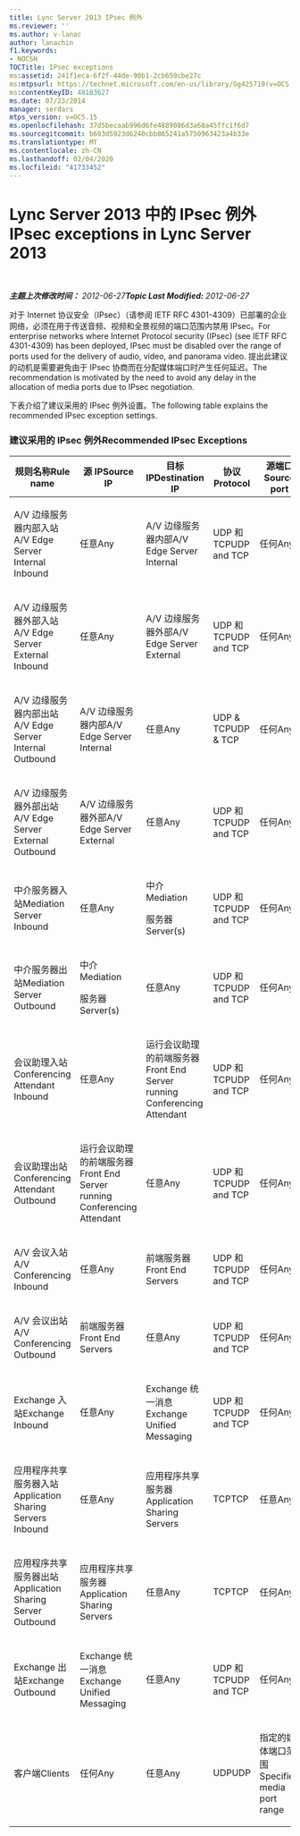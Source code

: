 ```yaml
---
title: Lync Server 2013 IPsec 例外
ms.reviewer: ''
ms.author: v-lanac
author: lanachin
f1.keywords:
- NOCSH
TOCTitle: IPsec exceptions
ms:assetid: 241f1eca-6f2f-44de-90b1-2cb659cbe27c
ms:mtpsurl: https://technet.microsoft.com/en-us/library/Gg425719(v=OCS.15)
ms:contentKeyID: 48183627
ms.date: 07/23/2014
manager: serdars
mtps_version: v=OCS.15
ms.openlocfilehash: 37d5becaab996d6fe4889086d3a68a45ffc1f6d7
ms.sourcegitcommit: b693d5923d6240cbb865241a5750963423a4b33e
ms.translationtype: MT
ms.contentlocale: zh-CN
ms.lasthandoff: 02/04/2020
ms.locfileid: "41733452"
---
```

<div data-xmlns="http://www.w3.org/1999/xhtml">

<div class="topic" data-xmlns="http://www.w3.org/1999/xhtml" data-msxsl="urn:schemas-microsoft-com:xslt" data-cs="http://msdn.microsoft.com/en-us/">

<div data-asp="http://msdn2.microsoft.com/asp">

# <a name="ipsec-exceptions-in-lync-server-2013"></a><span data-ttu-id="06d1c-102">Lync Server 2013 中的 IPsec 例外</span><span class="sxs-lookup"><span data-stu-id="06d1c-102">IPsec exceptions in Lync Server 2013</span></span>

</div>

<div id="mainSection">

<div id="mainBody">

<span> </span>

<span data-ttu-id="06d1c-103">_**主题上次修改时间：** 2012-06-27_</span><span class="sxs-lookup"><span data-stu-id="06d1c-103">_**Topic Last Modified:** 2012-06-27_</span></span>

<span data-ttu-id="06d1c-104">对于 Internet 协议安全（IPsec）（请参阅 IETF RFC 4301-4309）已部署的企业网络，必须在用于传送音频、视频和全景视频的端口范围内禁用 IPsec。</span><span class="sxs-lookup"><span data-stu-id="06d1c-104">For enterprise networks where Internet Protocol security (IPsec) (see IETF RFC 4301-4309) has been deployed, IPsec must be disabled over the range of ports used for the delivery of audio, video, and panorama video.</span></span> <span data-ttu-id="06d1c-105">提出此建议的动机是需要避免由于 IPsec 协商而在分配媒体端口时产生任何延迟。</span><span class="sxs-lookup"><span data-stu-id="06d1c-105">The recommendation is motivated by the need to avoid any delay in the allocation of media ports due to IPsec negotiation.</span></span>

<span data-ttu-id="06d1c-106">下表介绍了建议采用的 IPsec 例外设置。</span><span class="sxs-lookup"><span data-stu-id="06d1c-106">The following table explains the recommended IPsec exception settings.</span></span>

### <a name="recommended-ipsec-exceptions"></a><span data-ttu-id="06d1c-107">建议采用的 IPsec 例外</span><span class="sxs-lookup"><span data-stu-id="06d1c-107">Recommended IPsec Exceptions</span></span>

<table style="width:100%;">
<colgroup>
<col style="width: 14%" />
<col style="width: 14%" />
<col style="width: 14%" />
<col style="width: 14%" />
<col style="width: 14%" />
<col style="width: 14%" />
<col style="width: 14%" />
</colgroup>
<thead>
<tr class="header">
<th><span data-ttu-id="06d1c-108">规则名称</span><span class="sxs-lookup"><span data-stu-id="06d1c-108">Rule name</span></span></th>
<th><span data-ttu-id="06d1c-109">源 IP</span><span class="sxs-lookup"><span data-stu-id="06d1c-109">Source IP</span></span></th>
<th><span data-ttu-id="06d1c-110">目标 IP</span><span class="sxs-lookup"><span data-stu-id="06d1c-110">Destination IP</span></span></th>
<th><span data-ttu-id="06d1c-111">协议</span><span class="sxs-lookup"><span data-stu-id="06d1c-111">Protocol</span></span></th>
<th><span data-ttu-id="06d1c-112">源端口</span><span class="sxs-lookup"><span data-stu-id="06d1c-112">Source port</span></span></th>
<th><span data-ttu-id="06d1c-113">目标端口</span><span class="sxs-lookup"><span data-stu-id="06d1c-113">Destination port</span></span></th>
<th><span data-ttu-id="06d1c-114">身份验证要求</span><span class="sxs-lookup"><span data-stu-id="06d1c-114">Authentication Requirement</span></span></th>
</tr>
</thead>
<tbody>
<tr class="odd">
<td><p><span data-ttu-id="06d1c-115">A/V 边缘服务器内部入站</span><span class="sxs-lookup"><span data-stu-id="06d1c-115">A/V Edge Server Internal Inbound</span></span></p></td>
<td><p><span data-ttu-id="06d1c-116">任意</span><span class="sxs-lookup"><span data-stu-id="06d1c-116">Any</span></span></p></td>
<td><p><span data-ttu-id="06d1c-117">A/V 边缘服务器内部</span><span class="sxs-lookup"><span data-stu-id="06d1c-117">A/V Edge Server Internal</span></span></p></td>
<td><p><span data-ttu-id="06d1c-118">UDP 和 TCP</span><span class="sxs-lookup"><span data-stu-id="06d1c-118">UDP and TCP</span></span></p></td>
<td><p><span data-ttu-id="06d1c-119">任何</span><span class="sxs-lookup"><span data-stu-id="06d1c-119">Any</span></span></p></td>
<td><p><span data-ttu-id="06d1c-120">任何</span><span class="sxs-lookup"><span data-stu-id="06d1c-120">Any</span></span></p></td>
<td><p><span data-ttu-id="06d1c-121">不进行身份验证</span><span class="sxs-lookup"><span data-stu-id="06d1c-121">Do not authenticate</span></span></p></td>
</tr>
<tr class="even">
<td><p><span data-ttu-id="06d1c-122">A/V 边缘服务器外部入站</span><span class="sxs-lookup"><span data-stu-id="06d1c-122">A/V Edge Server External Inbound</span></span></p></td>
<td><p><span data-ttu-id="06d1c-123">任意</span><span class="sxs-lookup"><span data-stu-id="06d1c-123">Any</span></span></p></td>
<td><p><span data-ttu-id="06d1c-124">A/V 边缘服务器外部</span><span class="sxs-lookup"><span data-stu-id="06d1c-124">A/V Edge Server External</span></span></p></td>
<td><p><span data-ttu-id="06d1c-125">UDP 和 TCP</span><span class="sxs-lookup"><span data-stu-id="06d1c-125">UDP and TCP</span></span></p></td>
<td><p><span data-ttu-id="06d1c-126">任何</span><span class="sxs-lookup"><span data-stu-id="06d1c-126">Any</span></span></p></td>
<td><p><span data-ttu-id="06d1c-127">任何</span><span class="sxs-lookup"><span data-stu-id="06d1c-127">Any</span></span></p></td>
<td><p><span data-ttu-id="06d1c-128">不进行身份验证</span><span class="sxs-lookup"><span data-stu-id="06d1c-128">Do not authenticate</span></span></p></td>
</tr>
<tr class="odd">
<td><p><span data-ttu-id="06d1c-129">A/V 边缘服务器内部出站</span><span class="sxs-lookup"><span data-stu-id="06d1c-129">A/V Edge Server Internal Outbound</span></span></p></td>
<td><p><span data-ttu-id="06d1c-130">A/V 边缘服务器内部</span><span class="sxs-lookup"><span data-stu-id="06d1c-130">A/V Edge Server Internal</span></span></p></td>
<td><p><span data-ttu-id="06d1c-131">任意</span><span class="sxs-lookup"><span data-stu-id="06d1c-131">Any</span></span></p></td>
<td><p><span data-ttu-id="06d1c-132">UDP &amp; TCP</span><span class="sxs-lookup"><span data-stu-id="06d1c-132">UDP &amp; TCP</span></span></p></td>
<td><p><span data-ttu-id="06d1c-133">任何</span><span class="sxs-lookup"><span data-stu-id="06d1c-133">Any</span></span></p></td>
<td><p><span data-ttu-id="06d1c-134">任何</span><span class="sxs-lookup"><span data-stu-id="06d1c-134">Any</span></span></p></td>
<td><p><span data-ttu-id="06d1c-135">不进行身份验证</span><span class="sxs-lookup"><span data-stu-id="06d1c-135">Do not authenticate</span></span></p></td>
</tr>
<tr class="even">
<td><p><span data-ttu-id="06d1c-136">A/V 边缘服务器外部出站</span><span class="sxs-lookup"><span data-stu-id="06d1c-136">A/V Edge Server External Outbound</span></span></p></td>
<td><p><span data-ttu-id="06d1c-137">A/V 边缘服务器外部</span><span class="sxs-lookup"><span data-stu-id="06d1c-137">A/V Edge Server External</span></span></p></td>
<td><p><span data-ttu-id="06d1c-138">任意</span><span class="sxs-lookup"><span data-stu-id="06d1c-138">Any</span></span></p></td>
<td><p><span data-ttu-id="06d1c-139">UDP 和 TCP</span><span class="sxs-lookup"><span data-stu-id="06d1c-139">UDP and TCP</span></span></p></td>
<td><p><span data-ttu-id="06d1c-140">任何</span><span class="sxs-lookup"><span data-stu-id="06d1c-140">Any</span></span></p></td>
<td><p><span data-ttu-id="06d1c-141">任何</span><span class="sxs-lookup"><span data-stu-id="06d1c-141">Any</span></span></p></td>
<td><p><span data-ttu-id="06d1c-142">不进行身份验证</span><span class="sxs-lookup"><span data-stu-id="06d1c-142">Do not authenticate</span></span></p></td>
</tr>
<tr class="odd">
<td><p><span data-ttu-id="06d1c-143">中介服务器入站</span><span class="sxs-lookup"><span data-stu-id="06d1c-143">Mediation Server Inbound</span></span></p></td>
<td><p><span data-ttu-id="06d1c-144">任意</span><span class="sxs-lookup"><span data-stu-id="06d1c-144">Any</span></span></p></td>
<td><p><span data-ttu-id="06d1c-145">中介</span><span class="sxs-lookup"><span data-stu-id="06d1c-145">Mediation</span></span></p>
<p><span data-ttu-id="06d1c-146">服务器</span><span class="sxs-lookup"><span data-stu-id="06d1c-146">Server(s)</span></span></p></td>
<td><p><span data-ttu-id="06d1c-147">UDP 和 TCP</span><span class="sxs-lookup"><span data-stu-id="06d1c-147">UDP and TCP</span></span></p></td>
<td><p><span data-ttu-id="06d1c-148">任何</span><span class="sxs-lookup"><span data-stu-id="06d1c-148">Any</span></span></p></td>
<td><p><span data-ttu-id="06d1c-149">任何</span><span class="sxs-lookup"><span data-stu-id="06d1c-149">Any</span></span></p></td>
<td><p><span data-ttu-id="06d1c-150">不进行身份验证</span><span class="sxs-lookup"><span data-stu-id="06d1c-150">Do not authenticate</span></span></p></td>
</tr>
<tr class="even">
<td><p><span data-ttu-id="06d1c-151">中介服务器出站</span><span class="sxs-lookup"><span data-stu-id="06d1c-151">Mediation Server Outbound</span></span></p></td>
<td><p><span data-ttu-id="06d1c-152">中介</span><span class="sxs-lookup"><span data-stu-id="06d1c-152">Mediation</span></span></p>
<p><span data-ttu-id="06d1c-153">服务器</span><span class="sxs-lookup"><span data-stu-id="06d1c-153">Server(s)</span></span></p></td>
<td><p><span data-ttu-id="06d1c-154">任意</span><span class="sxs-lookup"><span data-stu-id="06d1c-154">Any</span></span></p></td>
<td><p><span data-ttu-id="06d1c-155">UDP 和 TCP</span><span class="sxs-lookup"><span data-stu-id="06d1c-155">UDP and TCP</span></span></p></td>
<td><p><span data-ttu-id="06d1c-156">任何</span><span class="sxs-lookup"><span data-stu-id="06d1c-156">Any</span></span></p></td>
<td><p><span data-ttu-id="06d1c-157">任何</span><span class="sxs-lookup"><span data-stu-id="06d1c-157">Any</span></span></p></td>
<td><p><span data-ttu-id="06d1c-158">不进行身份验证</span><span class="sxs-lookup"><span data-stu-id="06d1c-158">Do not authenticate</span></span></p></td>
</tr>
<tr class="odd">
<td><p><span data-ttu-id="06d1c-159">会议助理入站</span><span class="sxs-lookup"><span data-stu-id="06d1c-159">Conferencing Attendant Inbound</span></span></p></td>
<td><p><span data-ttu-id="06d1c-160">任意</span><span class="sxs-lookup"><span data-stu-id="06d1c-160">Any</span></span></p></td>
<td><p><span data-ttu-id="06d1c-161">运行会议助理的前端服务器</span><span class="sxs-lookup"><span data-stu-id="06d1c-161">Front End Server running Conferencing Attendant</span></span></p></td>
<td><p><span data-ttu-id="06d1c-162">UDP 和 TCP</span><span class="sxs-lookup"><span data-stu-id="06d1c-162">UDP and TCP</span></span></p></td>
<td><p><span data-ttu-id="06d1c-163">任何</span><span class="sxs-lookup"><span data-stu-id="06d1c-163">Any</span></span></p></td>
<td><p><span data-ttu-id="06d1c-164">任何</span><span class="sxs-lookup"><span data-stu-id="06d1c-164">Any</span></span></p></td>
<td><p><span data-ttu-id="06d1c-165">不进行身份验证</span><span class="sxs-lookup"><span data-stu-id="06d1c-165">Do not authenticate</span></span></p></td>
</tr>
<tr class="even">
<td><p><span data-ttu-id="06d1c-166">会议助理出站</span><span class="sxs-lookup"><span data-stu-id="06d1c-166">Conferencing Attendant Outbound</span></span></p></td>
<td><p><span data-ttu-id="06d1c-167">运行会议助理的前端服务器</span><span class="sxs-lookup"><span data-stu-id="06d1c-167">Front End Server running Conferencing Attendant</span></span></p></td>
<td><p><span data-ttu-id="06d1c-168">任意</span><span class="sxs-lookup"><span data-stu-id="06d1c-168">Any</span></span></p></td>
<td><p><span data-ttu-id="06d1c-169">UDP 和 TCP</span><span class="sxs-lookup"><span data-stu-id="06d1c-169">UDP and TCP</span></span></p></td>
<td><p><span data-ttu-id="06d1c-170">任何</span><span class="sxs-lookup"><span data-stu-id="06d1c-170">Any</span></span></p></td>
<td><p><span data-ttu-id="06d1c-171">任何</span><span class="sxs-lookup"><span data-stu-id="06d1c-171">Any</span></span></p></td>
<td><p><span data-ttu-id="06d1c-172">不进行身份验证</span><span class="sxs-lookup"><span data-stu-id="06d1c-172">Do not authenticate</span></span></p></td>
</tr>
<tr class="odd">
<td><p><span data-ttu-id="06d1c-173">A/V 会议入站</span><span class="sxs-lookup"><span data-stu-id="06d1c-173">A/V Conferencing Inbound</span></span></p></td>
<td><p><span data-ttu-id="06d1c-174">任意</span><span class="sxs-lookup"><span data-stu-id="06d1c-174">Any</span></span></p></td>
<td><p><span data-ttu-id="06d1c-175">前端服务器</span><span class="sxs-lookup"><span data-stu-id="06d1c-175">Front End Servers</span></span></p></td>
<td><p><span data-ttu-id="06d1c-176">UDP 和 TCP</span><span class="sxs-lookup"><span data-stu-id="06d1c-176">UDP and TCP</span></span></p></td>
<td><p><span data-ttu-id="06d1c-177">任何</span><span class="sxs-lookup"><span data-stu-id="06d1c-177">Any</span></span></p></td>
<td><p><span data-ttu-id="06d1c-178">任何</span><span class="sxs-lookup"><span data-stu-id="06d1c-178">Any</span></span></p></td>
<td><p><span data-ttu-id="06d1c-179">不进行身份验证</span><span class="sxs-lookup"><span data-stu-id="06d1c-179">Do not authenticate</span></span></p></td>
</tr>
<tr class="even">
<td><p><span data-ttu-id="06d1c-180">A/V 会议出站</span><span class="sxs-lookup"><span data-stu-id="06d1c-180">A/V Conferencing Outbound</span></span></p></td>
<td><p><span data-ttu-id="06d1c-181">前端服务器</span><span class="sxs-lookup"><span data-stu-id="06d1c-181">Front End Servers</span></span></p></td>
<td><p><span data-ttu-id="06d1c-182">任意</span><span class="sxs-lookup"><span data-stu-id="06d1c-182">Any</span></span></p></td>
<td><p><span data-ttu-id="06d1c-183">UDP 和 TCP</span><span class="sxs-lookup"><span data-stu-id="06d1c-183">UDP and TCP</span></span></p></td>
<td><p><span data-ttu-id="06d1c-184">任何</span><span class="sxs-lookup"><span data-stu-id="06d1c-184">Any</span></span></p></td>
<td><p><span data-ttu-id="06d1c-185">任何</span><span class="sxs-lookup"><span data-stu-id="06d1c-185">Any</span></span></p></td>
<td><p><span data-ttu-id="06d1c-186">不进行身份验证</span><span class="sxs-lookup"><span data-stu-id="06d1c-186">Do not authenticate</span></span></p></td>
</tr>
<tr class="odd">
<td><p><span data-ttu-id="06d1c-187">Exchange 入站</span><span class="sxs-lookup"><span data-stu-id="06d1c-187">Exchange Inbound</span></span></p></td>
<td><p><span data-ttu-id="06d1c-188">任意</span><span class="sxs-lookup"><span data-stu-id="06d1c-188">Any</span></span></p></td>
<td><p><span data-ttu-id="06d1c-189">Exchange 统一消息</span><span class="sxs-lookup"><span data-stu-id="06d1c-189">Exchange Unified Messaging</span></span></p></td>
<td><p><span data-ttu-id="06d1c-190">UDP 和 TCP</span><span class="sxs-lookup"><span data-stu-id="06d1c-190">UDP and TCP</span></span></p></td>
<td><p><span data-ttu-id="06d1c-191">任何</span><span class="sxs-lookup"><span data-stu-id="06d1c-191">Any</span></span></p></td>
<td><p><span data-ttu-id="06d1c-192">任何</span><span class="sxs-lookup"><span data-stu-id="06d1c-192">Any</span></span></p></td>
<td><p><span data-ttu-id="06d1c-193">不进行身份验证</span><span class="sxs-lookup"><span data-stu-id="06d1c-193">Do not authenticate</span></span></p></td>
</tr>
<tr class="even">
<td><p><span data-ttu-id="06d1c-194">应用程序共享服务器入站</span><span class="sxs-lookup"><span data-stu-id="06d1c-194">Application Sharing Servers Inbound</span></span></p></td>
<td><p><span data-ttu-id="06d1c-195">任意</span><span class="sxs-lookup"><span data-stu-id="06d1c-195">Any</span></span></p></td>
<td><p><span data-ttu-id="06d1c-196">应用程序共享服务器</span><span class="sxs-lookup"><span data-stu-id="06d1c-196">Application Sharing Servers</span></span></p></td>
<td><p><span data-ttu-id="06d1c-197">TCP</span><span class="sxs-lookup"><span data-stu-id="06d1c-197">TCP</span></span></p></td>
<td><p><span data-ttu-id="06d1c-198">任意</span><span class="sxs-lookup"><span data-stu-id="06d1c-198">Any</span></span></p></td>
<td><p><span data-ttu-id="06d1c-199">任何</span><span class="sxs-lookup"><span data-stu-id="06d1c-199">Any</span></span></p></td>
<td><p><span data-ttu-id="06d1c-200">不进行身份验证</span><span class="sxs-lookup"><span data-stu-id="06d1c-200">Do not authenticate</span></span></p></td>
</tr>
<tr class="odd">
<td><p><span data-ttu-id="06d1c-201">应用程序共享服务器出站</span><span class="sxs-lookup"><span data-stu-id="06d1c-201">Application Sharing Server Outbound</span></span></p></td>
<td><p><span data-ttu-id="06d1c-202">应用程序共享服务器</span><span class="sxs-lookup"><span data-stu-id="06d1c-202">Application Sharing Servers</span></span></p></td>
<td><p><span data-ttu-id="06d1c-203">任意</span><span class="sxs-lookup"><span data-stu-id="06d1c-203">Any</span></span></p></td>
<td><p><span data-ttu-id="06d1c-204">TCP</span><span class="sxs-lookup"><span data-stu-id="06d1c-204">TCP</span></span></p></td>
<td><p><span data-ttu-id="06d1c-205">任何</span><span class="sxs-lookup"><span data-stu-id="06d1c-205">Any</span></span></p></td>
<td><p><span data-ttu-id="06d1c-206">任何</span><span class="sxs-lookup"><span data-stu-id="06d1c-206">Any</span></span></p></td>
<td><p><span data-ttu-id="06d1c-207">不进行身份验证</span><span class="sxs-lookup"><span data-stu-id="06d1c-207">Do not authenticate</span></span></p></td>
</tr>
<tr class="even">
<td><p><span data-ttu-id="06d1c-208">Exchange 出站</span><span class="sxs-lookup"><span data-stu-id="06d1c-208">Exchange Outbound</span></span></p></td>
<td><p><span data-ttu-id="06d1c-209">Exchange 统一消息</span><span class="sxs-lookup"><span data-stu-id="06d1c-209">Exchange Unified Messaging</span></span></p></td>
<td><p><span data-ttu-id="06d1c-210">任意</span><span class="sxs-lookup"><span data-stu-id="06d1c-210">Any</span></span></p></td>
<td><p><span data-ttu-id="06d1c-211">UDP 和 TCP</span><span class="sxs-lookup"><span data-stu-id="06d1c-211">UDP and TCP</span></span></p></td>
<td><p><span data-ttu-id="06d1c-212">任何</span><span class="sxs-lookup"><span data-stu-id="06d1c-212">Any</span></span></p></td>
<td><p><span data-ttu-id="06d1c-213">任何</span><span class="sxs-lookup"><span data-stu-id="06d1c-213">Any</span></span></p></td>
<td><p><span data-ttu-id="06d1c-214">不进行身份验证</span><span class="sxs-lookup"><span data-stu-id="06d1c-214">Do not authenticate</span></span></p></td>
</tr>
<tr class="odd">
<td><p><span data-ttu-id="06d1c-215">客户端</span><span class="sxs-lookup"><span data-stu-id="06d1c-215">Clients</span></span></p></td>
<td><p><span data-ttu-id="06d1c-216">任何</span><span class="sxs-lookup"><span data-stu-id="06d1c-216">Any</span></span></p></td>
<td><p><span data-ttu-id="06d1c-217">任意</span><span class="sxs-lookup"><span data-stu-id="06d1c-217">Any</span></span></p></td>
<td><p><span data-ttu-id="06d1c-218">UDP</span><span class="sxs-lookup"><span data-stu-id="06d1c-218">UDP</span></span></p></td>
<td><p><span data-ttu-id="06d1c-219">指定的媒体端口范围</span><span class="sxs-lookup"><span data-stu-id="06d1c-219">Specified media port range</span></span></p></td>
<td><p><span data-ttu-id="06d1c-220">任意</span><span class="sxs-lookup"><span data-stu-id="06d1c-220">Any</span></span></p></td>
<td><p><span data-ttu-id="06d1c-221">不进行身份验证</span><span class="sxs-lookup"><span data-stu-id="06d1c-221">Do not authenticate</span></span></p></td>
</tr>
</tbody>
</table>


</div>

<span> </span>

</div>

</div>

</div>

